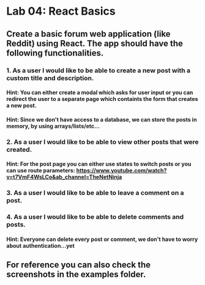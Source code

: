 # Lab 04: React Basics

## Create a basic forum web application (like Reddit) using React. The app should have the following functionalities.
### 1. As a user I would like to be able to create a new post with a custom title and description.
#### Hint: You can either create a modal which asks for user input or you can redirect the user to a separate page which containts the form that creates a new post.
#### Hint: Since we don't have access to a database, we can store the posts in memory, by using arrays/lists/etc...
### 2. As a user I would like to be able to view other posts that were created.
#### Hint: For the post page you can either use states to switch posts or you can use route parameters: https://www.youtube.com/watch?v=t7VmF4WsLCo&ab_channel=TheNetNinja
### 3. As a user I would like to be able to leave a comment on a post.
### 4. As a user I would like to be able to delete comments and posts.
#### Hint: Everyone can delete every post or comment, we don't have to worry about authentication...yet

## For reference you can also check the screenshots in the examples folder.